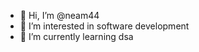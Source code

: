 - 👋 Hi, I’m @neam44
- 👀 I’m interested in software development
- 🌱 I’m currently learning dsa
<!---
neam44/neam44 is a ✨ special ✨ repository because its `README.md` (this file) appears on your GitHub profile.
You can click the Preview link to take a look at your changes.
--->
